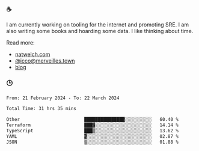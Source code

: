 ### ☕

I am currently working on tooling for the internet and promoting SRE. I am also writing some books and hoarding some data. I like thinking about time. 

Read more:

 - [natwelch.com](https://natwelch.com)
 - [@icco@merveilles.town](https://merveilles.town/@icco)
 - [blog](https://writing.natwelch.com)

### 🕒

<!--START_SECTION:waka-->

```txt
From: 21 February 2024 - To: 22 March 2024

Total Time: 31 hrs 35 mins

Other                        ███████████████░░░░░░░░░░   60.40 %
Terraform                    ███▓░░░░░░░░░░░░░░░░░░░░░   14.14 %
TypeScript                   ███▒░░░░░░░░░░░░░░░░░░░░░   13.62 %
YAML                         ▓░░░░░░░░░░░░░░░░░░░░░░░░   02.87 %
JSON                         ▒░░░░░░░░░░░░░░░░░░░░░░░░   01.88 %
```

<!--END_SECTION:waka-->
